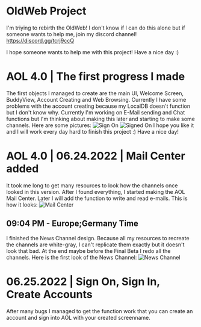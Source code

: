 # OldWeb Project
I'm triying to rebirth the OldWeb!
I don't know if I can do this alone but if someone wants to help me, join my discord channel! https://discord.gg/tcrj9ccQ

I hope someone wants to help me with this project!
Have a nice day :)

# AOL 4.0 | The first progress I made
The first objects I managed to create are the main UI, Welcome Screen, BuddyView, Account Creating and Web Browsing. Currently I have some problems with the account creating because my LocalDB doesn't function but I don't know why. Currently I'm working on E-Mail sending and Chat functions but I'm thinking about making this later and starting to make some channels. Here are some pictures: 
![Sign On](https://i.imgur.com/K9RjFtt.png)
![Signed On](https://i.imgur.com/nkkQS3q.png)
I hope you like it and I will work every day hard to finish this project :) Have a nice day!

# AOL 4.0 | 06.24.2022 | Mail Center added
It took me long to get many resources to look how the channels once looked in this version. After I found everything, I started making the AOL Mail Center. Later I will add the function to write and read e-mails. This is how it looks:
![Mail Center](https://i.imgur.com/p8RhZgZ.png)

## 09:04 PM - Europe;Germany Time

I finished the News Channel design. Because all my resources to recreate the channels are white-gray, I can't replicate them exactly but it doesn't look that bad. At the end maybe before the Final Beta I redo all the channels. Here is the first look of the News Channel: 
![News Channel](https://i.imgur.com/pt3OznK.png)

# 06.25.2022 | Sign On, Sign In, Create Accounts
After many bugs I managed to get the function work that you can create an account and sign into AOL with your created screenname. 
